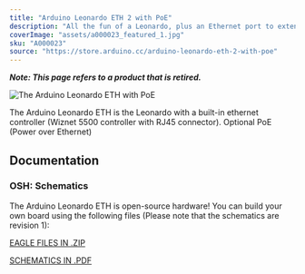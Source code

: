```yaml
---
title: "Arduino Leonardo ETH 2 with PoE"
description: "All the fun of a Leonardo, plus an Ethernet port to extend your project to the IoT world."
coverImage: "assets/a000023_featured_1.jpg"
sku: "A000023"
source: "https://store.arduino.cc/arduino-leonardo-eth-2-with-poe"
---
```


***Note: This page refers to a product that is retired.***

![The Arduino Leonardo ETH with PoE](assets/a000023_iso.jpg)

The Arduino Leonardo ETH is the Leonardo with a built-in ethernet controller (Wiznet 5500 controller with RJ45 connector). Optional PoE (Power over Ethernet)

## Documentation

### OSH: Schematics

The Arduino Leonardo ETH is open-source hardware! You can build your own board using the following files (Please note that the schematics are revision 1):

[EAGLE FILES IN .ZIP](https://content.arduino.cc/assets/LeonardoEth_V1.0.zip) 

[SCHEMATICS IN .PDF](https://content.arduino.cc/assets/LeonardoEth_V1.0_sch.pdf)